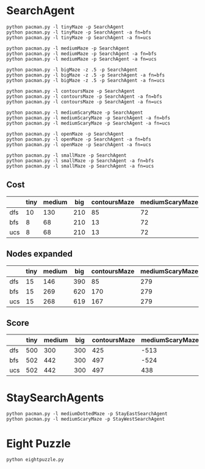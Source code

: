 # SearchAgent

```shell
python pacman.py -l tinyMaze -p SearchAgent
python pacman.py -l tinyMaze -p SearchAgent -a fn=bfs
python pacman.py -l tinyMaze -p SearchAgent -a fn=ucs

python pacman.py -l mediumMaze -p SearchAgent
python pacman.py -l mediumMaze -p SearchAgent -a fn=bfs
python pacman.py -l mediumMaze -p SearchAgent -a fn=ucs

python pacman.py -l bigMaze -z .5 -p SearchAgent
python pacman.py -l bigMaze -z .5 -p SearchAgent -a fn=bfs
python pacman.py -l bigMaze -z .5 -p SearchAgent -a fn=ucs

python pacman.py -l contoursMaze -p SearchAgent
python pacman.py -l contoursMaze -p SearchAgent -a fn=bfs
python pacman.py -l contoursMaze -p SearchAgent -a fn=ucs

python pacman.py -l mediumScaryMaze -p SearchAgent
python pacman.py -l mediumScaryMaze -p SearchAgent -a fn=bfs
python pacman.py -l mediumScaryMaze -p SearchAgent -a fn=ucs

python pacman.py -l openMaze -p SearchAgent
python pacman.py -l openMaze -p SearchAgent -a fn=bfs
python pacman.py -l openMaze -p SearchAgent -a fn=ucs

python pacman.py -l smallMaze -p SearchAgent
python pacman.py -l smallMaze -p SearchAgent -a fn=bfs
python pacman.py -l smallMaze -p SearchAgent -a fn=ucs
```

## Cost

|     | tiny | medium | big | contoursMaze | mediumScaryMaze | openMaze | smallMaze |
| --- | ---- | ------ | --- | ------------ | --------------- | -------- | --------- |
| dfs | 10   | 130    | 210 | 85           |  72             | 298      | 49        |
| bfs | 8    | 68     | 210 | 13           |  72             | 54       | 19        |
| ucs | 8    | 68     | 210 | 13           |  72             | 54       | 19        |

## Nodes expanded

|     | tiny | medium | big | contoursMaze | mediumScaryMaze | openMaze | smallMaze |
| --- | ---- | ------ | --- | ------------ | --------------- | -------- | --------- |
| dfs | 15   | 146    | 390 | 85           | 279             | 576      | 59        |
| bfs | 15   | 269    | 620 | 170          | 279             | 682      | 92        |
| ucs | 15   | 268    | 619 | 167          | 279             | 682      | 91        |

## Score

|     | tiny | medium | big | contoursMaze | mediumScaryMaze | openMaze | smallMaze |
| --- | ---- | ------ | --- | ------------ | --------------- | -------- | --------- |
| dfs | 500  | 300    | 300 | 425          | -513            | 212      | 461       |
| bfs | 502  | 442    | 300 | 497          | -524            | 456      | 491       |
| ucs | 502  | 442    | 300 | 497          | 438             | 456      | 491       |

# StaySearchAgents

```shell
python pacman.py -l mediumDottedMaze -p StayEastSearchAgent
python pacman.py -l mediumScaryMaze -p StayWestSearchAgent
```

# Eight Puzzle

```shell
python eightpuzzle.py
```

